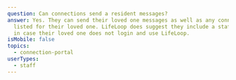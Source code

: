 ```yaml
---
question: Can connections send a resident messages?
answer: Yes. They can send their loved one messages as well as any connections
  listed for their loved one. LifeLoop does suggest they include a staff member
  in case their loved one does not login and use LifeLoop.
isMobile: false
topics:
  - connection-portal
userTypes:
  - staff
---
```

